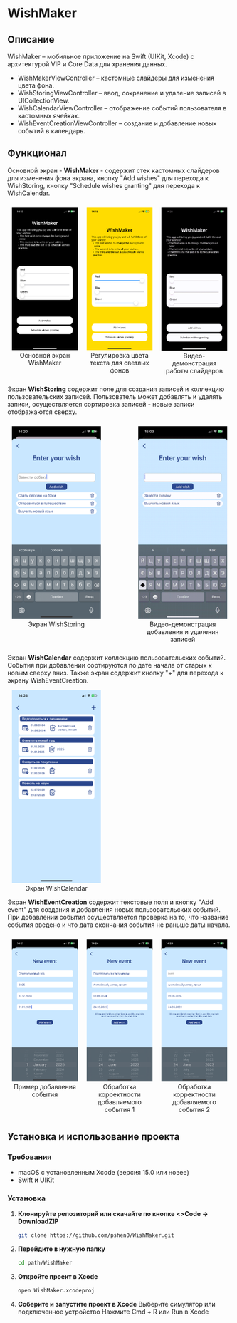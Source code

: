 WishMaker
=
Описание
-

WishMaker – мобильное приложение на Swift (UIKit, Xcode) с архитектурой VIP и Core Data для хранения данных.

* WishMakerViewController – кастомные слайдеры для изменения цвета фона.
* WishStoringViewController – ввод, сохранение и удаление записей в UICollectionView.
* WishCalendarViewController – отображение событий пользователя в кастомных ячейках.
* WishEventCreationViewController – создание и добавление новых событий в календарь.

Функционал
-
Основной экран - **WishMaker** - содержит стек кастомных слайдеров для изменения фона экрана, кнопку "Add wishes"
для перехода к WishStoring, кнопку "Schedule wishes granting" для перехода к WishCalendar.

<div style="display: flex; justify-content: space-between;">
  <figure style="text-align: center; width: 200px; margin: 10px;">
    <img src="WishMaker/Resources/AppDiscriptionImages/Sliders1.PNG" width="200">
    <figcaption style="word-wrap: break-word; text-align: center;">Основной экран WishMaker</figcaption>
  </figure>
  <figure style="text-align: center; width: 200px; margin: 10px;">
    <img src="WishMaker/Resources/AppDiscriptionImages/Sliders2.PNG" width="200">
    <figcaption style="word-wrap: break-word; text-align: center;">Регулировка цвета текста для светлых фонов</figcaption>
  </figure>
  <figure style="text-align: center; width: 200px; margin: 10px;">
    <img src="WishMaker/Resources/AppDiscriptionImages/Sliders3.gif" width="200">
    <figcaption style="word-wrap: break-word; text-align: center;">Видео-демонстрация работы слайдеров</figcaption>
  </figure>
</div>



Экран **WishStoring** содержит поле для создания записей и коллекцию пользовательских записей.
Пользователь может добавлять и удалять записи, осуществляется сортировка записей - новые записи отображаются сверху.

<div style="display: flex; justify-content: space-between;">
  <figure style="text-align: center; width: 200px; margin: 10px;">
    <img src="WishMaker/Resources/AppDiscriptionImages/Wish1.PNG" width="200">
    <figcaption style="word-wrap: break-word; text-align: center;">Экран WishStoring</figcaption>
  </figure>
  <figure style="text-align: center; width: 200px; margin: 10px;">
    <img src="WishMaker/Resources/AppDiscriptionImages/Wish2.gif" width="200">
    <figcaption style="word-wrap: break-word; text-align: center;">Видео-демонстрация добавления и удаления записей</figcaption>
  </figure>
</div>



Экран **WishCalendar** содержит коллекцию пользовательских событий. События при добавлении сортируются по дате начала от 
старых к новым сверху вниз. Также экран содержит кнопку "+" для перехода к экрану WishEventCreation.

<figure style="text-align: center; width: 200px; margin: 10px;">
  <img src="WishMaker/Resources/AppDiscriptionImages/Event4.PNG" width="200">
  <figcaption style="word-wrap: break-word; text-align: center;">Экран WishCalendar</figcaption>
</figure>



Экран **WishEventCreation** содержит текстовые поля и кнопку "Add event" для создания и добавления новых
пользовательских событий. При добавлении события осуществляется проверка на то, что название события введено и что 
дата окончания события не раньше даты начала. 

<div style="display: flex; justify-content: space-between;">
  <figure style="text-align: center; width: 200px; margin: 10px;">
    <img src="WishMaker/Resources/AppDiscriptionImages/Event1.PNG" width="200">
    <figcaption style="word-wrap: break-word; text-align: center;">Пример добавления события</figcaption>
  </figure>
  <figure style="text-align: center; width: 200px; margin: 10px;">
    <img src="WishMaker/Resources/AppDiscriptionImages/Event2.PNG" width="200">
    <figcaption style="word-wrap: break-word; text-align: center;">Обработка корректности добавляемого события 1</figcaption>
  </figure>
  <figure style="text-align: center; width: 200px; margin: 10px;">
    <img src="WishMaker/Resources/AppDiscriptionImages/Event3.PNG" width="200">
    <figcaption style="word-wrap: break-word; text-align: center;">Обработка корректности добавляемого события 2</figcaption>
  </figure>
</div>



Установка и использование проекта
-
### Требования
- macOS с установленным Xcode (версия 15.0 или новее)
- Swift и UIKit

### Установка
1. **Клонируйте репозиторий или скачайте по кнопке <>Code → DownloadZIP**  
   ```sh
   git clone https://github.com/pshen0/WishMaker.git
    ```
2. **Перейдите в нужную папку**
    ```sh
    cd path/WishMaker
    ```
3. **Откройте проект в Xcode**
    ```sh
    open WishMaker.xcodeproj
    ```
4. **Соберите и запустите проект в Xcode**
    Выберите симулятор или подключенное устройство
    Нажмите Cmd + R или Run в Xcode
